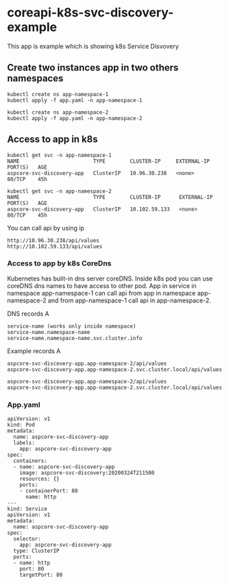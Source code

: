 # coreapi-k8s-svc-discovery-example
This app is example which is showing k8s Service Disvovery 

## Create two instances app in two others namespaces
```
kubectl create ns app-namespace-1
kubectl apply -f app.yaml -n app-namespace-1

kubectl create ns app-namespace-2
kubectl apply -f app.yaml -n app-namespace-2
```

## Access to app in k8s
```
kubectl get svc -n app-namespace-1
NAME                        TYPE        CLUSTER-IP     EXTERNAL-IP   PORT(S)   AGE
aspcore-svc-discovery-app   ClusterIP   10.96.30.238   <none>        80/TCP    45h

kubectl get svc -n app-namespace-2
NAME                        TYPE        CLUSTER-IP      EXTERNAL-IP   PORT(S)   AGE
aspcore-svc-discovery-app   ClusterIP   10.102.59.133   <none>        80/TCP    45h
```
You can call api by using ip
```
http://10.96.30.238/api/values
http://10.102.59.133/api/values
```

### Access to app by k8s CoreDns
Kubernetes has bulit-in dns server coreDNS. Inside k8s pod you can use coreDNS dns names to have access to other pod. App in service in namespace app-namespace-1 can call api from app in namespace app-namespace-2 and from app-namespace-1 call api in app-namespace-2.

DNS records A
```
service-name (works only inside namespace)
service-name.namespace-name
service-name.namespace-name.svc.cluster.info
```

Example records A
``` 
aspcore-svc-discovery-app.app-namespace-2/api/values
aspcore-svc-discovery-app.app-namespace-2.svc.cluster.local/api/values

aspcore-svc-discovery-app.app-namespace-2/api/values
aspcore-svc-discovery-app.app-namespace-2.svc.cluster.local/api/values
```

### App.yaml
```
apiVersion: v1
kind: Pod
metadata:
  name: aspcore-svc-discovery-app
  labels:
    app: aspcore-svc-discovery-app
spec:
  containers:
  - name: aspcore-svc-discovery-app
    image: aspcore-svc-discovery:20200324T211500
    resources: {}
    ports:
    - containerPort: 80
      name: http
---
kind: Service
apiVersion: v1
metadata:
  name: aspcore-svc-discovery-app
spec:
  selector:
    app: aspcore-svc-discovery-app
  type: ClusterIP
  ports:
  - name: http
    port: 80
    targetPort: 80
```

